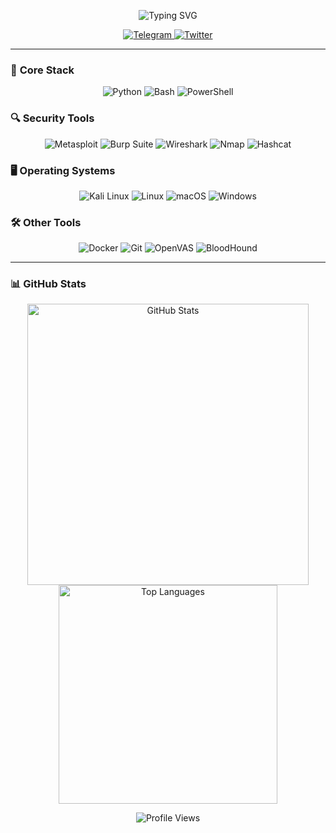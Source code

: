 <p align="center">
  <img src="https://readme-typing-svg.demolab.com?font=Fira+Code&size=32&duration=2000&pause=500&color=FFFFFF&center=true&vCenter=true&width=500&lines=0dayloran" alt="Typing SVG" />
</p>

<p align="center">
  <a href="https://t.me/gothamneversleeps">
    <img src="https://img.shields.io/badge/Telegram-2CA5E0?style=for-the-badge&logo=telegram&logoColor=white" alt="Telegram" />
  </a>
  <a href="https://x.com/0dayloran">
    <img src="https://img.shields.io/badge/X-000000?style=for-the-badge&logo=x&logoColor=white" alt="Twitter" />
  </a>
</p>

---

### 🔧 **Core Stack**

<p align="center">
  <img src="https://img.shields.io/badge/Python-3776AB?style=flat-square&logo=python&logoColor=white" alt="Python" />
  <img src="https://img.shields.io/badge/Bash-4EAA25?style=flat-square&logo=gnu-bash&logoColor=white" alt="Bash" />
  <img src="https://img.shields.io/badge/PowerShell-5391FE?style=flat-square&logo=powershell&logoColor=white" alt="PowerShell" />
</p>

### 🔍 **Security Tools**

<p align="center">
  <img src="https://img.shields.io/badge/Metasploit-258FFA?style=flat-square&logo=metasploit&logoColor=white" alt="Metasploit" />
  <img src="https://img.shields.io/badge/Burp_Suite-FF6633?style=flat-square" alt="Burp Suite" />
  <img src="https://img.shields.io/badge/Wireshark-1679A7?style=flat-square&logo=wireshark&logoColor=white" alt="Wireshark" />
  <img src="https://img.shields.io/badge/Nmap-FFFFFF?style=flat-square&logo=nmap&logoColor=black" alt="Nmap" />
  <img src="https://img.shields.io/badge/Hashcat-000000?style=flat-square" alt="Hashcat" />
</p>

### 🖥️ **Operating Systems**

<p align="center">
  <img src="https://img.shields.io/badge/Kali_Linux-557C94?style=flat-square&logo=kalilinux&logoColor=white" alt="Kali Linux" />
  <img src="https://img.shields.io/badge/Linux-FCC624?style=flat-square&logo=linux&logoColor=black" alt="Linux" />
  <img src="https://img.shields.io/badge/macOS-000000?style=flat-square&logo=macos&logoColor=white" alt="macOS" />
  <img src="https://img.shields.io/badge/Windows-0078D6?style=flat-square&logo=windows&logoColor=white" alt="Windows" />
</p>

### 🛠️ **Other Tools**

<p align="center">
  <img src="https://img.shields.io/badge/Docker-2496ED?style=flat-square&logo=docker&logoColor=white" alt="Docker" />
  <img src="https://img.shields.io/badge/Git-F05032?style=flat-square&logo=git&logoColor=white" alt="Git" />
  <img src="https://img.shields.io/badge/OpenVAS-00C7D4?style=flat-square" alt="OpenVAS" />
  <img src="https://img.shields.io/badge/BloodHound-E74C3C?style=flat-square" alt="BloodHound" />
</p>

---

### 📊 **GitHub Stats**

<p align="center">
  <img src="https://github-readme-stats.vercel.app/api?username=0dayloran&show_icons=true&theme=dark&hide_border=true" alt="GitHub Stats" width="450"/>
  <img src="https://github-readme-stats.vercel.app/api/top-langs/?username=0dayloran&layout=compact&theme=dark&hide_border=true" alt="Top Languages" width="350"/>
</p>

<p align="center">
  <img src="https://komarev.com/ghpvc/?username=0dayloran&color=lightgrey&style=flat-square" alt="Profile Views" />
</p>
